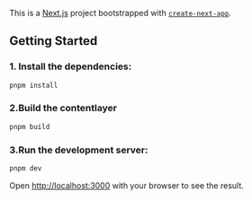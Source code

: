 This is a [Next.js](https://nextjs.org/) project bootstrapped with [`create-next-app`](https://github.com/vercel/next.js/tree/canary/packages/create-next-app).

## Getting Started

### 1. Install the dependencies:

```bash
pnpm install
```

### 2.Build the contentlayer

```bash
pnpm build
```

### 3.Run the development server:

```bash
pnpm dev
```

Open [http://localhost:3000](http://localhost:3000) with your browser to see the result.